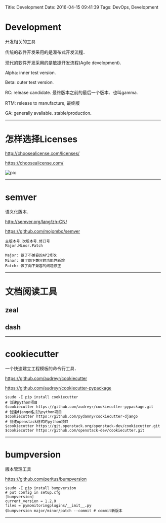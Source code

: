 Title: Development
Date: 2016-04-15 09:41:39
Tags: DevOps, Development



# Development

开发相关的工具

传统的软件开发采用的是瀑布式开发流程．

现代的软件开发采用的是敏捷开发流程(Agile development).

Alpha: inner test version.

Beta: outer test version.

RC: release candidate. 最终版本之前的最后一个版本．也叫gamma.

RTM: release to manufacture, 最终版

GA: generally avaliable. stable/production.

***

# 怎样选择Licenses

<http://choosealicense.com/licenses/>

<https://choosealicense.com/>

![pic](/images/license.jpeg)

***

# semver

语义化版本．

<http://semver.org/lang/zh-CN/>

<https://github.com/mojombo/semver>

    主版本号.次版本号.修订号
    Major.Minor.Patch

    Major: 做了不兼容的API修改
    Minor: 做了向下兼容的功能性新增
    Patch: 做了向下兼容的问题修正

***

# 文档阅读工具

## zeal

## dash

***

# cookiecutter

一个快速建立工程模板的命令行工具．

<https://github.com/audreyr/cookiecutter>

<https://github.com/audreyr/cookiecutter-pypackage>

    $sudo -E pip install cookiecutter
    # 创建python项目
    $cookiecutter https://github.com/audreyr/cookiecutter-pypackage.git
    # 创建django格式的python项目
    $cookiecutter https://github.com/pydanny/cookiecutter-django
    # 创建openstack格式的python项目
    $cookiecutter https://git.openstack.org/openstack-dev/cookiecutter.git
    $cookiecutter https://github.com/openstack-dev/cookiecutter.git

***

# bumpversion

版本管理工具

<https://github.com/peritus/bumpversion>

    $sudo -E pip install bumpversion
    # put config in setup.cfg
    [bumpversion]
    current_version = 1.2.0
    files = pymonitoringplugins/__init__.py
    $bumpversion major/minor/patch --commit # commit新版本

***
